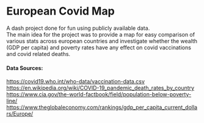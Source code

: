# European Covid Map

A dash project done for fun using publicly available data.  
The main idea for the project was to provide a map for easy comparison of various stats across european countries and investigate whether the wealth (GDP per capita) and poverty rates have any effect on covid vaccinations and covid related deaths.

#### Data Sources:
https://covid19.who.int/who-data/vaccination-data.csv  
https://en.wikipedia.org/wiki/COVID-19_pandemic_death_rates_by_country  
https://www.cia.gov/the-world-factbook/field/population-below-poverty-line/  
https://www.theglobaleconomy.com/rankings/gdp_per_capita_current_dollars/Europe/
